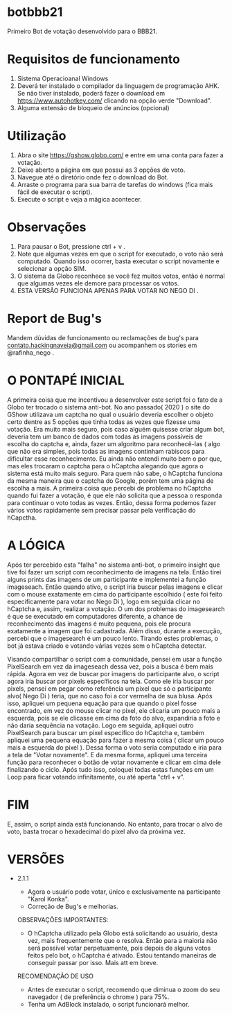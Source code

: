 # botbbb21 
Primeiro Bot de votação desenvolvido para o BBB21.

# Requisitos de funcionamento

1. Sistema Operacioanal Windows
2. Deverá ter instalado o compilador da linguagem de programação AHK. Se não tiver instalado, poderá fazer o download em https://www.autohotkey.com/ 
   clicando na opção verde "Download".
3. Alguma extensão de bloqueio de anúncios (opcional)

# Utilização

1. Abra o site https://gshow.globo.com/ e entre em uma conta para fazer a votação.
2. Deixe aberto a página em que possui as 3 opções de voto.
3. Navegue até o diretório onde fez o download do Bot.
4. Arraste o programa para sua barra de tarefas do windows (fica mais fácil de executar o script).
5. Execute o script e veja a mágica acontecer.

# Observações

1. Para pausar o Bot, pressione ctrl + v .
2. Note que algumas vezes em que o script for executado, o voto não será computado. Quando isso ocorrer, basta executar o script novamente e selecionar a opção SIM.
3. O sistema da Globo reconhece se você fez muitos votos, então é normal que algumas vezes ele demore para processar os votos.
4. ESTA VERSÃO FUNCIONA APENAS PARA VOTAR NO NEGO DI .

# Report de Bug's

Mandem dúvidas de funcionamento ou reclamações de bug's para contato.hackingnaveia@gmail.com ou acompanhem os stories em @rafinha_nego .

# O PONTAPÉ INICIAL

A primeira coisa que me incentivou a desenvolver este script foi o fato de a Globo ter trocado o sistema anti-bot. No ano passado( 2020 ) o site do GShow utilizava um captcha no qual o usuário deveria escolher o objeto certo dentre as 5 opções que tinha todas as vezes que fizesse uma votação. Era muito mais seguro, pois caso alguém quisesse criar algum bot, deveria tem um banco de dados com todas as imagens possíveis de escolha do captcha e, ainda, fazer um algoritmo para reconhecê-las ( algo que não era simples, pois todas as imagens continham rabiscos para dificultar esse reconhecimento.
Eu ainda não entendi muito bem o por que, mas eles trocaram o captcha para o hCaptcha alegando que agora o sistema está muito mais seguro.
Para quem não sabe, o hCaptcha funciona da mesma maneira que o captcha do Google, porém tem uma página de escolha a mais. A primeira coisa que percebi de problema no hCaptcha quando fui fazer a votação, é que ele não solicita que a
pessoa o responda para continuar o voto todas as vezes. Então, dessa forma podemos fazer vários votos rapidamente sem precisar passar pela verificação do hCapctha.

# A LÓGICA

Após ter percebido esta "falha" no sistema anti-bot, o primeiro insight que tive foi fazer um script com reconhecimento de imagens na tela. Então tirei alguns prints das imagens de um participante e implementei a função imageseach. Então quando ativo, o script iria buscar pelas imagens e clicar com o mouse exatamente em cima do participante escolhido ( este foi feito especificamente para votar no Nego Di ), logo em seguida clicar no hCaptcha e, assim, realizar a votação.
O um dos problemas do imagesearch é que se executado em computadores diferente, a chance de reconhecimento das imagens é muito pequena, pois ele procura exatamente a imagem que foi cadastrada. Além disso, durante a execução, percebi
que o imagesearch é um pouco lento. Tirando estes problemas, o bot já estava criado e votando várias vezes sem o hCaptcha detectar.

Visando compartilhar o script com a comunidade, pensei em usar a função PixelSearch em vez da imageseach dessa vez, pois a busca é bem mais rápida. Agora em vez de buscar por imagens do participante alvo, o script agora iria buscar por pixels específicos na tela. Como ele iria buscar por pixels, pensei em pegar como referência um pixel que só o participante alvo( Nego Di ) teria, que no caso foi a cor vermelha de sua blusa. Após isso, apliquei um pequena equação para que quando o pixel fosse encontrado, em vez do mouse clicar no pixel, ele clicaria um pouco mais a esquerda, pois se ele clicasse em cima da foto do alvo, expandiria a foto e não daria sequência na votação.
Logo em seguida, apliquei outro PixelSearch para buscar um pixel específico do hCaptcha e, também apliquei uma pequena equação para fazer a mesma coisa ( clicar um pouco mais a esquerda do pixel ). Dessa forma o voto seria computado e iria para a tela de "Votar novamente". E da mesma forma, apliquei uma terceira função para reconhecer o botão de votar novamente e clicar em cima dele finalizando o ciclo.
Após tudo isso, coloquei todas estas funções em um Loop para ficar votando infinitamente, ou até aperta "ctrl + v".

# FIM

E, assim, o script ainda está funcionando. No entanto, para trocar o alvo de voto, basta trocar o hexadecimal do pixel alvo da próxima vez.


# VERSÕES

* 2.1.1
   * Agora o usuário pode votar, único e exclusivamente na participante "Karol Konka".
   * Correção de Bug's e melhorias.
   
   OBSERVAÇÕES IMPORTANTES:
   
   * O hCaptcha utilizado pela Globo está solicitando ao usuário, desta vez, mais frequentemente que o resolva. Então para a maioria não será possível votar perpetuamente, pois      depois de alguns votos feitos pelo bot, o hCaptcha é ativado. Estou tentando maneiras de conseguir passar por isso. Mais att em breve.
   
   RECOMENDAÇÃO DE USO
   
   * Antes de executar o script, recomendo que diminua o zoom do seu navegador ( de preferência o chrome ) para 75%.
   * Tenha um AdBlock instalado, o script funcionará melhor.
